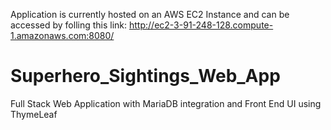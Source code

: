 Application is currently hosted on an AWS EC2 Instance and can be accessed by folling this link:
http://ec2-3-91-248-128.compute-1.amazonaws.com:8080/


# Superhero_Sightings_Web_App
Full Stack Web Application with MariaDB integration and Front End UI using ThymeLeaf
